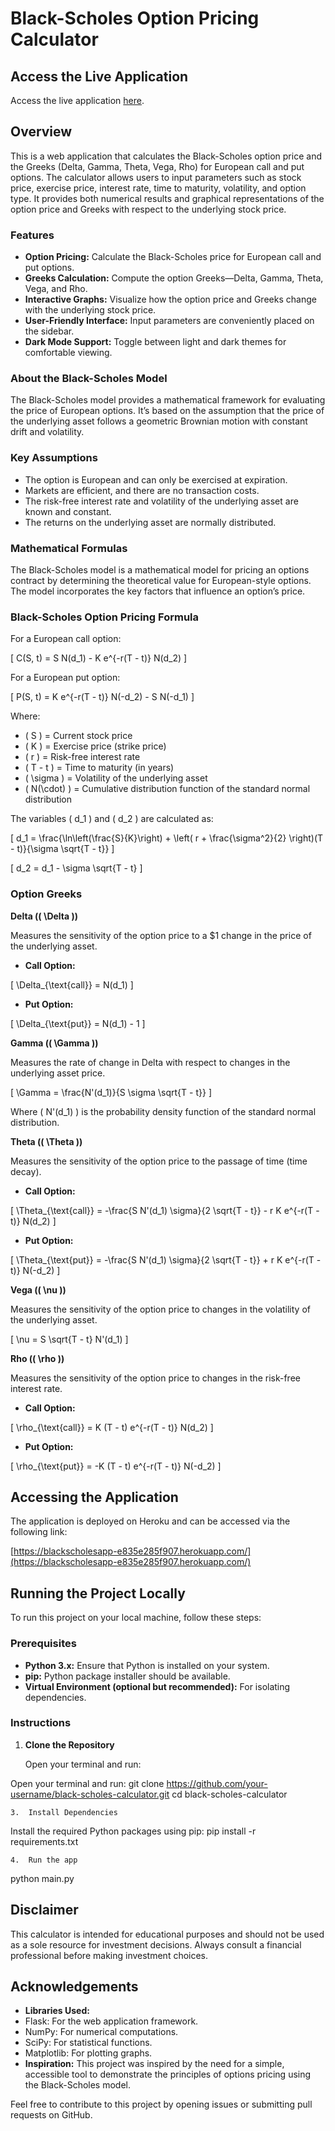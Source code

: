 # Black-Scholes Option Pricing Calculator

## Access the Live Application

Access the live application [here](https://blackscholesapp-e835e285f907.herokuapp.com/).

## Overview

This is a web application that calculates the Black-Scholes option price and the Greeks (Delta, Gamma, Theta, Vega, Rho) for European call and put options. The calculator allows users to input parameters such as stock price, exercise price, interest rate, time to maturity, volatility, and option type. It provides both numerical results and graphical representations of the option price and Greeks with respect to the underlying stock price.

### Features

- **Option Pricing:** Calculate the Black-Scholes price for European call and put options.
- **Greeks Calculation:** Compute the option Greeks—Delta, Gamma, Theta, Vega, and Rho.
- **Interactive Graphs:** Visualize how the option price and Greeks change with the underlying stock price.
- **User-Friendly Interface:** Input parameters are conveniently placed on the sidebar.
- **Dark Mode Support:** Toggle between light and dark themes for comfortable viewing.

### About the Black-Scholes Model

The Black-Scholes model provides a mathematical framework for evaluating the price of European options. It’s based on the assumption that the price of the underlying asset follows a geometric Brownian motion with constant drift and volatility.

### Key Assumptions

- The option is European and can only be exercised at expiration.
- Markets are efficient, and there are no transaction costs.
- The risk-free interest rate and volatility of the underlying asset are known and constant.
- The returns on the underlying asset are normally distributed.

### Mathematical Formulas

The Black-Scholes model is a mathematical model for pricing an options contract by determining the theoretical value for European-style options. The model incorporates the key factors that influence an option’s price.

### Black-Scholes Option Pricing Formula

For a European call option:

\[
C(S, t) = S N(d_1) - K e^{-r(T - t)} N(d_2)
\]

For a European put option:

\[
P(S, t) = K e^{-r(T - t)} N(-d_2) - S N(-d_1)
\]

Where:

- \( S \) = Current stock price
- \( K \) = Exercise price (strike price)
- \( r \) = Risk-free interest rate
- \( T - t \) = Time to maturity (in years)
- \( \sigma \) = Volatility of the underlying asset
- \( N(\cdot) \) = Cumulative distribution function of the standard normal distribution

The variables \( d_1 \) and \( d_2 \) are calculated as:

\[
d_1 = \frac{\ln\left(\frac{S}{K}\right) + \left( r + \frac{\sigma^2}{2} \right)(T - t)}{\sigma \sqrt{T - t}}
\]

\[
d_2 = d_1 - \sigma \sqrt{T - t}
\]

### Option Greeks

**Delta (\( \Delta \))**

Measures the sensitivity of the option price to a $1 change in the price of the underlying asset.

- **Call Option:**

\[
\Delta_{\text{call}} = N(d_1)
\]

- **Put Option:**

\[
\Delta_{\text{put}} = N(d_1) - 1
\]

**Gamma (\( \Gamma \))**

Measures the rate of change in Delta with respect to changes in the underlying asset price.

\[
\Gamma = \frac{N'(d_1)}{S \sigma \sqrt{T - t}}
\]

Where \( N'(d_1) \) is the probability density function of the standard normal distribution.

**Theta (\( \Theta \))**

Measures the sensitivity of the option price to the passage of time (time decay).

- **Call Option:**

\[
\Theta_{\text{call}} = -\frac{S N'(d_1) \sigma}{2 \sqrt{T - t}} - r K e^{-r(T - t)} N(d_2)
\]

- **Put Option:**

\[
\Theta_{\text{put}} = -\frac{S N'(d_1) \sigma}{2 \sqrt{T - t}} + r K e^{-r(T - t)} N(-d_2)
\]

**Vega (\( \nu \))**

Measures the sensitivity of the option price to changes in the volatility of the underlying asset.

\[
\nu = S \sqrt{T - t} N'(d_1)
\]

**Rho (\( \rho \))**

Measures the sensitivity of the option price to changes in the risk-free interest rate.

- **Call Option:**

\[
\rho_{\text{call}} = K (T - t) e^{-r(T - t)} N(d_2)
\]

- **Put Option:**

\[
\rho_{\text{put}} = -K (T - t) e^{-r(T - t)} N(-d_2)
\]

## Accessing the Application

The application is deployed on Heroku and can be accessed via the following link:

[https://blackscholesapp-e835e285f907.herokuapp.com/](https://blackscholesapp-e835e285f907.herokuapp.com/)

## Running the Project Locally

To run this project on your local machine, follow these steps:

### Prerequisites

- **Python 3.x:** Ensure that Python is installed on your system.
- **pip:** Python package installer should be available.
- **Virtual Environment (optional but recommended):** For isolating dependencies.

### Instructions

1. **Clone the Repository**

   Open your terminal and run:


Open your terminal and run:
git clone https://github.com/your-username/black-scholes-calculator.git
cd black-scholes-calculator

	3.  Install Dependencies
Install the required Python packages using pip:
pip install -r requirements.txt

	4.  Run the app 
python main.py


## Disclaimer

This calculator is intended for educational purposes and should not be used as a sole resource for investment decisions. Always consult a financial professional before making investment choices.

## Acknowledgements

- **Libraries Used:**
- Flask: For the web application framework.
- NumPy: For numerical computations.
- SciPy: For statistical functions.
- Matplotlib: For plotting graphs.
- **Inspiration:** This project was inspired by the need for a simple, accessible tool to demonstrate the principles of options pricing using the Black-Scholes model.

Feel free to contribute to this project by opening issues or submitting pull requests on GitHub.
